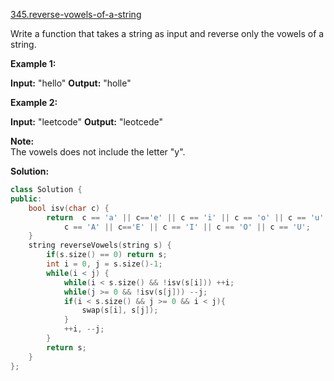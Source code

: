 [345.reverse-vowels-of-a-string](https://leetcode.com/problems/reverse-vowels-of-a-string/)  

Write a function that takes a string as input and reverse only the vowels of a string.

**Example 1:**

**Input:** "hello"
**Output:** "holle"

**Example 2:**

**Input:** "leetcode"
**Output:** "leotcede"

**Note:**  
The vowels does not include the letter "y".  



**Solution:**  

```cpp
class Solution {
public:
    bool isv(char c) {
        return  c == 'a' || c=='e' || c == 'i' || c == 'o' || c == 'u' ||
            c == 'A' || c=='E' || c == 'I' || c == 'O' || c == 'U';
    }
    string reverseVowels(string s) {
        if(s.size() == 0) return s;
        int i = 0, j = s.size()-1;
        while(i < j) {
            while(i < s.size() && !isv(s[i])) ++i;
            while(j >= 0 && !isv(s[j])) --j;
            if(i < s.size() && j >= 0 && i < j){
                swap(s[i], s[j]);
            }
            ++i, --j;
        }
        return s;
    }
};
```
      
